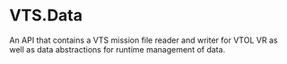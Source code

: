 # VTS.Data
An API that contains a VTS mission file reader and writer for VTOL VR as well as data abstractions for runtime management of data.
